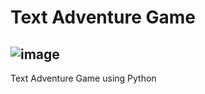# Text Adventure Game
![image](https://github.com/user-attachments/assets/1b808680-2231-4c2d-93b4-bd6d78673157)
--
 Text Adventure Game using Python

